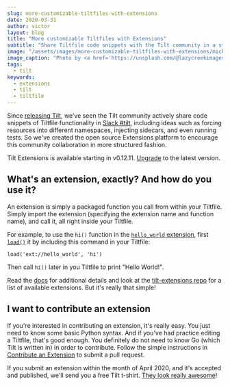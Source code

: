 ```yaml
---
slug: more-customizable-tiltfiles-with-extensions
date: 2020-03-31
author: victor
layout: blog
title: "More customizable Tiltfiles with Extensions"
subtitle: "Share Tiltfile code snippets with the Tilt community in a streamlined platform. And get a free t-shirt!"
image: "/assets/images/more-customizable-tiltfiles-with-extensions/michael-dziedzic-XTblNijO9IE-unsplash.jpg"
image_caption: "Photo by <a href='https://unsplash.com/@lazycreekimages?utm_source=unsplash&utm_medium=referral&utm_content=creditCopyText'>Michael Dziedzic</a> on <a href='https://unsplash.com/?utm_source=unsplash&utm_medium=referral&utm_content=creditCopyText'>Unsplash</a>"
tags:
  - tilt  
keywords:
  - extensions
  - tilt
  - tiltfile
---
```


Since [releasing Tilt](/2018/08/28/how-tilt-updates-kubernetes-in-seconds-not-minutes.html), we’ve seen the Tilt community actively share code snippets of Tiltfile functionality in [Slack #tilt](https://kubernetes.slack.com/messages/CESBL84MV/), including ideas such as forcing resources into different namespaces, injecting sidecars, and even running tests. So we've created the open source Extensions platform to encourage this community collaboration in more structured fashion.

Tilt Extensions is available starting in v0.12.11. [Upgrade](https://docs.tilt.dev/upgrade.html) to the latest version.

## What's an extension, exactly? And how do you use it?
An extension is simply a packaged function you call from within your Tiltfile. Simply import the extension (specifying the extension name and function name), and call it, all right inside your Tiltfile. 

For example, to use the `hi()` function in the [`hello_world` extension](https://github.com/windmilleng/tilt-extensions/tree/master/hello_world), first [`load()`](https://docs.tilt.dev/api.html#api.load) it by including this command in your Tiltfile:

```
load('ext://hello_world', 'hi')
```

Then call `hi()` later in you Tiltfile to print "Hello World!".

Read the [docs](https://docs.tilt.dev/extensions.html) for additional details and look at the [tilt-extensions repo](https://github.com/windmilleng/tilt-extensions) for a list of available extensions. But it's really that simple!

## I want to contribute an extension
If you're interested in contributing an extension, it's really easy. You just need to know some basic Python syntax. And if you've had practice editing a Tiltfile, that's good enough. You definitely do not need to know Go (which Tilt is written in) in order to contribute. Follow the simple instructions in [Contribute an Extension](https://docs.tilt.dev/contribute_extension.html) to submit a pull request.

If you submit an extension within the month of April 2020, and it's accepted and published, we'll send you a free Tilt t-shirt. [They look really awesome](https://twitter.com/tilt_dev/status/1212769783034384384)!